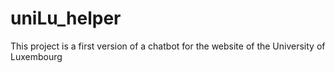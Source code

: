 # uniLu_helper
This project is a first version of a chatbot for the website of the University of Luxembourg
